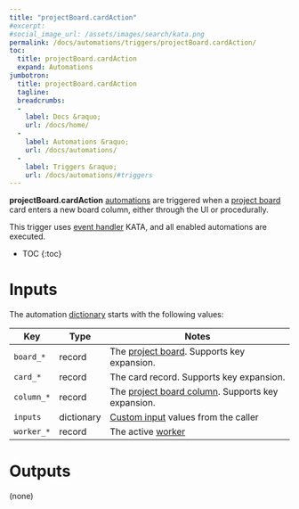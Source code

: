 ```yaml
---
title: "projectBoard.cardAction"
#excerpt: 
#social_image_url: /assets/images/search/kata.png
permalink: /docs/automations/triggers/projectBoard.cardAction/
toc:
  title: projectBoard.cardAction
  expand: Automations
jumbotron:
  title: projectBoard.cardAction
  tagline: 
  breadcrumbs:
  -
    label: Docs &raquo;
    url: /docs/home/
  -
    label: Automations &raquo;
    url: /docs/automations/
  -
    label: Triggers &raquo;
    url: /docs/automations/#triggers
---
```


**projectBoard.cardAction** [automations](/docs/automations/) are triggered when a [project board](/docs/project-boards/) card enters a new board column, either through the UI or procedurally. 

This trigger uses [event handler](/docs/automations/#events) KATA, and all enabled automations are executed.

* TOC
{:toc}

# Inputs

The automation [dictionary](/docs/automations/#dictionaries) starts with the following values:

| Key | Type | Notes
|-|-|-
| `board_*` | record | The [project board](/docs/records/types/project_board/). Supports key expansion.
| `card_*` | record | The card record. Supports key expansion.
| `column_*` | record | The [project board column](/docs/records/types/project_board_column/). Supports key expansion.
| `inputs` | dictionary | [Custom input](/docs/automations/#inputs) values from the caller
| `worker_*` | record | The active [worker](/docs/records/types/worker/)

# Outputs

(none)